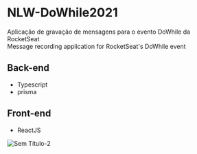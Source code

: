 # NLW-DoWhile2021
Aplicação de gravação de mensagens para o evento DoWhile da RocketSeat <br />
Message recording application for RocketSeat's DoWhile event

## Back-end

 - Typescript
 - prisma

## Front-end

 - ReactJS

![Sem Título-2](https://user-images.githubusercontent.com/60143476/138990324-8e8829ea-ed8f-4ade-a2ec-22f1e6ab7474.png)
